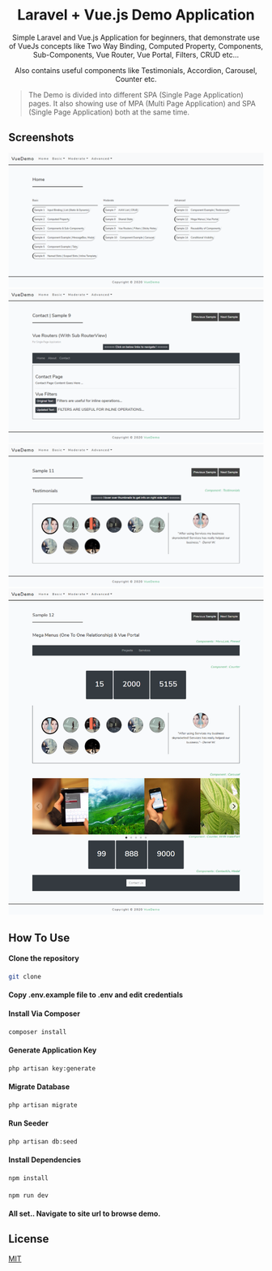 <h1 align="center">Laravel + Vue.js Demo Application</h1>

<p align="center">Simple Laravel and Vue.js Application for beginners, that demonstrate use of VueJs concepts like Two Way Binding, Computed Property, Components, Sub-Components, Vue Router, Vue Portal, Filters, CRUD etc...</p>
<p align="center">Also contains useful components like Testimonials, Accordion, Carousel, Counter etc.</p>

> The Demo is divided into different SPA (Single Page Application) pages. It also showing use of MPA (Multi Page Application) and SPA (Single Page Application) both at the same time.

## Screenshots

<div class="row">
  <div class="column">
    <img src="public/images/screenshots/screenshot_1.png">
  </div>
  <div class="column">
    <img src="public/images/screenshots/screenshot_2.png">
  </div>
</div>
<div class="row">
  <div class="column">
    <img src="public/images/screenshots/screenshot_3.png">
  </div>
  <div class="column">
    <img src="public/images/screenshots/screenshot_4.png">
  </div>
</div>



## How To Use

#### Clone the repository

```bash
git clone
```

#### Copy .env.example file to .env and edit credentials

#### Install Via Composer

```bash
composer install
```

#### Generate Application Key

```bash
php artisan key:generate
```

#### Migrate Database

```bash
php artisan migrate
```

#### Run Seeder

```bash
php artisan db:seed
```

#### Install Dependencies

```bash
npm install

npm run dev
```

#### All set.. Navigate to site url to browse demo. 


## License
[MIT](https://choosealicense.com/licenses/mit/)
